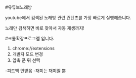 #유튜브노래방

youtube에서 검색된 노래방 관련 컨텐츠를 가장 빠르게 실행해줍니다.

노래만 검색하면 바로 찾아서 자동 재생까지!

#크롬확장프로그램 입니다.

1. chrome://extensions
2. 개발자 모드 변경
3. 압축 푼 뒤 선택

-피드백 안받음
-재미는 재미일 뿐
